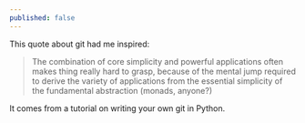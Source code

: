 ```yaml
---
published: false
---
```

This quote about git had me inspired:

> The combination of core simplicity and powerful applications often makes thing really hard to grasp, because of the mental jump required to derive the variety of applications from the essential simplicity of the fundamental abstraction (monads, anyone?)

It comes from a tutorial on writing your own git in Python. 